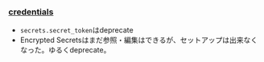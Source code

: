 ### [credentials](https://github.com/rails/rails/pull/30067)

* `secrets.secret_token`はdeprecate
* Encrypted Secretsはまだ参照・編集はできるが、セットアップは出来なくなった。ゆるくdeprecate。
